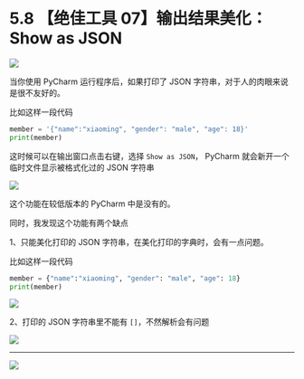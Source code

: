 # 5.8 【绝佳工具 07】输出结果美化：Show as JSON

![](http://image.iswbm.com/20200804124133.png)

当你使用 PyCharm 运行程序后，如果打印了 JSON 字符串，对于人的肉眼来说是很不友好的。

比如这样一段代码

```python
member = '{"name":"xiaoming", "gender": "male", "age": 18}'
print(member)
```

这时候可以在输出窗口点击右键，选择 `Show as JSON`， PyCharm 就会新开一个临时文件显示被格式化过的 JSON 字符串

![](http://image.iswbm.com/20200826084710.png)

这个功能在较低版本的 PyCharm 中是没有的。

同时，我发现这个功能有两个缺点

1、只能美化打印的 JSON 字符串，在美化打印的字典时，会有一点问题。

比如这样一段代码

```python
member = {"name":"xiaoming", "gender": "male", "age": 18}
print(member)
```

![](http://image.iswbm.com/20200826085228.png)

2、打印的 JSON 字符串里不能有 `[]`，不然解析会有问题

![](http://image.iswbm.com/20200826085448.png)



---



![](http://image.iswbm.com/20200607174235.png)